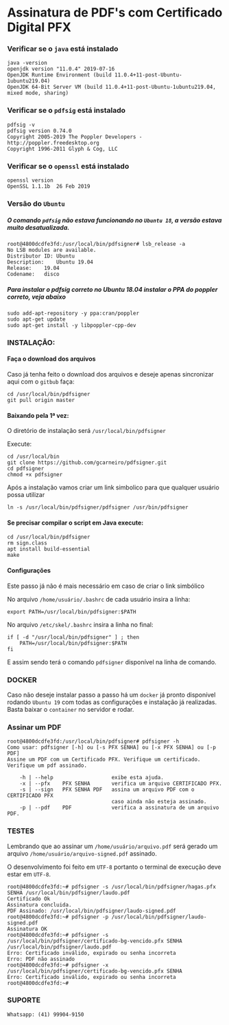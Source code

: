 # Assinatura de PDF's com Certificado Digital PFX

### Verificar se o `java` está instalado

```
java -version
openjdk version "11.0.4" 2019-07-16
OpenJDK Runtime Environment (build 11.0.4+11-post-Ubuntu-1ubuntu219.04)
OpenJDK 64-Bit Server VM (build 11.0.4+11-post-Ubuntu-1ubuntu219.04, mixed mode, sharing)
```

### Verificar se o `pdfsig` está instalado

```
pdfsig -v
pdfsig version 0.74.0
Copyright 2005-2019 The Poppler Developers - http://poppler.freedesktop.org
Copyright 1996-2011 Glyph & Cog, LLC
```

### Verificar se o `openssl` está instalado

```
openssl version
OpenSSL 1.1.1b  26 Feb 2019
```

### Versão do `Ubuntu`

##### O comando `pdfsig` não estava funcionando no `Ubuntu 18`, a versão estava muito desatualizada.

```
root@4800dcdfe3fd:/usr/local/bin/pdfsigner# lsb_release -a
No LSB modules are available.
Distributor ID:	Ubuntu
Description:	Ubuntu 19.04
Release:	19.04
Codename:	disco
```
 
##### Para instalar o pdfsig correto no Ubuntu 18.04 instalar o PPA do poppler correto, veja abaixo

```
sudo add-apt-repository -y ppa:cran/poppler
sudo apt-get update
sudo apt-get install -y libpoppler-cpp-dev
```

### INSTALAÇÃO: 

#### Faça o download dos arquivos

Caso já tenha feito o download dos arquivos e deseje apenas sincronizar aqui com o `gitbub` faça:

```
cd /usr/local/bin/pdfsigner
git pull origin master
```

#### Baixando pela 1ª vez:

O diretório de instalação será `/usr/local/bin/pdfsigner`

Execute:

```
cd /usr/local/bin
git clone https://github.com/gcarneiro/pdfsigner.git
cd pdfsigner
chmod +x pdfsigner
```

Após a instalação vamos criar um link simbolico para que qualquer usuário possa utilizar

```
ln -s /usr/local/bin/pdfsigner/pdfsigner /usr/bin/pdfsigner
```

#### Se precisar compilar o script em Java execute:

```
cd /usr/local/bin/pdfsigner
rm sign.class
apt install build-essential
make
```

#### Configurações

Este passo já não é mais necessário em caso de criar o link simbólico

No arquivo `/home/usuário/.bashrc` de cada usuário insira a linha:

```
export PATH=/usr/local/bin/pdfsigner:$PATH
```

No arquivo `/etc/skel/.bashrc` insira a linha no final:

```
if [ -d "/usr/local/bin/pdfsigner" ] ; then
    PATH=/usr/local/bin/pdfsigner:$PATH
fi
```

E assim sendo terá o comando `pdfsigner` disponível na linha de comando.

### DOCKER

Caso não deseje instalar passo a passo há um `docker` já pronto disponível rodando `Ubuntu 19` com todas as configurações e instalação já realizadas. Basta baixar o `container` no servidor e rodar.

### Assinar um PDF

```
root@4800dcdfe3fd:/usr/local/bin/pdfsigner# pdfsigner -h
Como usar: pdfsigner [-h] ou [-s PFX SENHA] ou [-x PFX SENHA] ou [-p PDF]
Assine um PDF com um Certificado PFX. Verifique um certificado. Verifique um pdf assinado.

    -h | --help                   exibe esta ajuda.
    -x | --pfx    PFX SENHA       verifica um arquivo CERTIFICADO PFX.
    -s | --sign   PFX SENHA PDF   assina um arquivo PDF com o CERTIFICADO PFX
                                  caso ainda não esteja assinado.
    -p | --pdf    PDF             verifica a assinatura de um arquivo PDF.
```

### TESTES

Lembrando que ao assinar um `/home/usuário/arquivo.pdf` será gerado um arquivo `/home/usuário/arquivo-signed.pdf` assinado.

O desenvolvimento foi feito em `UTF-8` portanto o terminal de execução deve estar em `UTF-8`.

```
root@4800dcdfe3fd:~# pdfsigner -s /usr/local/bin/pdfsigner/hagas.pfx SENHA /usr/local/bin/pdfsigner/laudo.pdf 
Certificado Ok
Assinatura concluida.
PDF Assinado: /usr/local/bin/pdfsigner/laudo-signed.pdf
root@4800dcdfe3fd:~# pdfsigner -p /usr/local/bin/pdfsigner/laudo-signed.pdf
Assinatura OK
root@4800dcdfe3fd:~# pdfsigner -s /usr/local/bin/pdfsigner/certificado-bg-vencido.pfx SENHA /usr/local/bin/pdfsigner/laudo.pdf 
Erro: Certificado inválido, expirado ou senha incorreta
Erro: PDF não assinado
root@4800dcdfe3fd:~# pdfsigner -x /usr/local/bin/pdfsigner/certificado-bg-vencido.pfx SENHA
Erro: Certificado inválido, expirado ou senha incorreta
root@4800dcdfe3fd:~# 
```

### SUPORTE

`Whatsapp: (41) 99904-9150`
